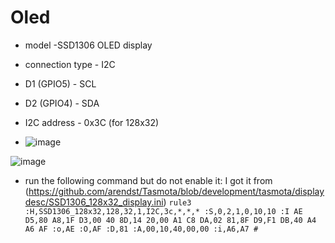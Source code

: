 # Oled
- model -SSD1306 OLED display
- connection type - I2C
- D1 (GPIO5) - SCL
- D2 (GPIO4) - SDA
- I2C address - 0x3C (for 128x32)

- ![image](https://github.com/user-attachments/assets/af5e3289-518c-4f51-9897-2c3571ebe481)


![image](https://github.com/user-attachments/assets/5eea5598-30d4-401c-b200-b0c219255530)

- run the following command but do not enable it: I got it from (https://github.com/arendst/Tasmota/blob/development/tasmota/displaydesc/SSD1306_128x32_display.ini)
`rule3 :H,SSD1306_128x32,128,32,1,I2C,3c,*,*,* :S,0,2,1,0,10,10 :I AE D5,80 A8,1F D3,00 40 8D,14 20,00 A1 C8 DA,02 81,8F D9,F1 DB,40 A4 A6 AF :o,AE :O,AF :D,81 :A,00,10,40,00,00 :i,A6,A7 #`
